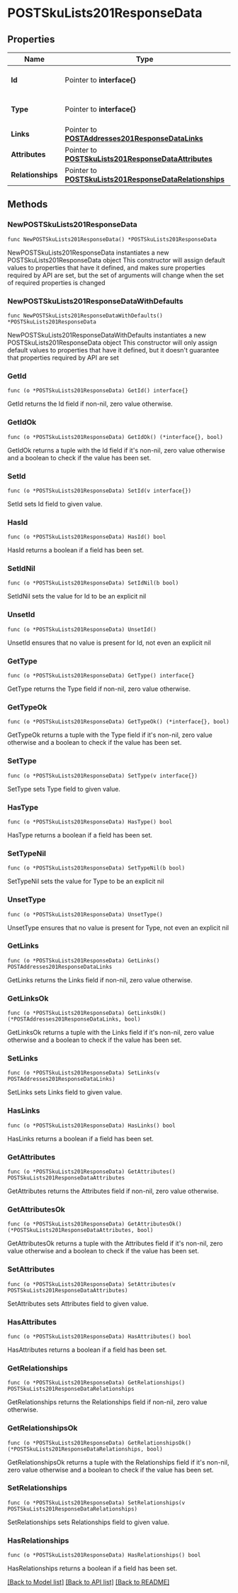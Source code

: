 # POSTSkuLists201ResponseData

## Properties

Name | Type | Description | Notes
------------ | ------------- | ------------- | -------------
**Id** | Pointer to **interface{}** | The resource&#39;s id | [optional] 
**Type** | Pointer to **interface{}** | The resource&#39;s type | [optional] 
**Links** | Pointer to [**POSTAddresses201ResponseDataLinks**](POSTAddresses201ResponseDataLinks.md) |  | [optional] 
**Attributes** | Pointer to [**POSTSkuLists201ResponseDataAttributes**](POSTSkuLists201ResponseDataAttributes.md) |  | [optional] 
**Relationships** | Pointer to [**POSTSkuLists201ResponseDataRelationships**](POSTSkuLists201ResponseDataRelationships.md) |  | [optional] 

## Methods

### NewPOSTSkuLists201ResponseData

`func NewPOSTSkuLists201ResponseData() *POSTSkuLists201ResponseData`

NewPOSTSkuLists201ResponseData instantiates a new POSTSkuLists201ResponseData object
This constructor will assign default values to properties that have it defined,
and makes sure properties required by API are set, but the set of arguments
will change when the set of required properties is changed

### NewPOSTSkuLists201ResponseDataWithDefaults

`func NewPOSTSkuLists201ResponseDataWithDefaults() *POSTSkuLists201ResponseData`

NewPOSTSkuLists201ResponseDataWithDefaults instantiates a new POSTSkuLists201ResponseData object
This constructor will only assign default values to properties that have it defined,
but it doesn't guarantee that properties required by API are set

### GetId

`func (o *POSTSkuLists201ResponseData) GetId() interface{}`

GetId returns the Id field if non-nil, zero value otherwise.

### GetIdOk

`func (o *POSTSkuLists201ResponseData) GetIdOk() (*interface{}, bool)`

GetIdOk returns a tuple with the Id field if it's non-nil, zero value otherwise
and a boolean to check if the value has been set.

### SetId

`func (o *POSTSkuLists201ResponseData) SetId(v interface{})`

SetId sets Id field to given value.

### HasId

`func (o *POSTSkuLists201ResponseData) HasId() bool`

HasId returns a boolean if a field has been set.

### SetIdNil

`func (o *POSTSkuLists201ResponseData) SetIdNil(b bool)`

 SetIdNil sets the value for Id to be an explicit nil

### UnsetId
`func (o *POSTSkuLists201ResponseData) UnsetId()`

UnsetId ensures that no value is present for Id, not even an explicit nil
### GetType

`func (o *POSTSkuLists201ResponseData) GetType() interface{}`

GetType returns the Type field if non-nil, zero value otherwise.

### GetTypeOk

`func (o *POSTSkuLists201ResponseData) GetTypeOk() (*interface{}, bool)`

GetTypeOk returns a tuple with the Type field if it's non-nil, zero value otherwise
and a boolean to check if the value has been set.

### SetType

`func (o *POSTSkuLists201ResponseData) SetType(v interface{})`

SetType sets Type field to given value.

### HasType

`func (o *POSTSkuLists201ResponseData) HasType() bool`

HasType returns a boolean if a field has been set.

### SetTypeNil

`func (o *POSTSkuLists201ResponseData) SetTypeNil(b bool)`

 SetTypeNil sets the value for Type to be an explicit nil

### UnsetType
`func (o *POSTSkuLists201ResponseData) UnsetType()`

UnsetType ensures that no value is present for Type, not even an explicit nil
### GetLinks

`func (o *POSTSkuLists201ResponseData) GetLinks() POSTAddresses201ResponseDataLinks`

GetLinks returns the Links field if non-nil, zero value otherwise.

### GetLinksOk

`func (o *POSTSkuLists201ResponseData) GetLinksOk() (*POSTAddresses201ResponseDataLinks, bool)`

GetLinksOk returns a tuple with the Links field if it's non-nil, zero value otherwise
and a boolean to check if the value has been set.

### SetLinks

`func (o *POSTSkuLists201ResponseData) SetLinks(v POSTAddresses201ResponseDataLinks)`

SetLinks sets Links field to given value.

### HasLinks

`func (o *POSTSkuLists201ResponseData) HasLinks() bool`

HasLinks returns a boolean if a field has been set.

### GetAttributes

`func (o *POSTSkuLists201ResponseData) GetAttributes() POSTSkuLists201ResponseDataAttributes`

GetAttributes returns the Attributes field if non-nil, zero value otherwise.

### GetAttributesOk

`func (o *POSTSkuLists201ResponseData) GetAttributesOk() (*POSTSkuLists201ResponseDataAttributes, bool)`

GetAttributesOk returns a tuple with the Attributes field if it's non-nil, zero value otherwise
and a boolean to check if the value has been set.

### SetAttributes

`func (o *POSTSkuLists201ResponseData) SetAttributes(v POSTSkuLists201ResponseDataAttributes)`

SetAttributes sets Attributes field to given value.

### HasAttributes

`func (o *POSTSkuLists201ResponseData) HasAttributes() bool`

HasAttributes returns a boolean if a field has been set.

### GetRelationships

`func (o *POSTSkuLists201ResponseData) GetRelationships() POSTSkuLists201ResponseDataRelationships`

GetRelationships returns the Relationships field if non-nil, zero value otherwise.

### GetRelationshipsOk

`func (o *POSTSkuLists201ResponseData) GetRelationshipsOk() (*POSTSkuLists201ResponseDataRelationships, bool)`

GetRelationshipsOk returns a tuple with the Relationships field if it's non-nil, zero value otherwise
and a boolean to check if the value has been set.

### SetRelationships

`func (o *POSTSkuLists201ResponseData) SetRelationships(v POSTSkuLists201ResponseDataRelationships)`

SetRelationships sets Relationships field to given value.

### HasRelationships

`func (o *POSTSkuLists201ResponseData) HasRelationships() bool`

HasRelationships returns a boolean if a field has been set.


[[Back to Model list]](../README.md#documentation-for-models) [[Back to API list]](../README.md#documentation-for-api-endpoints) [[Back to README]](../README.md)


